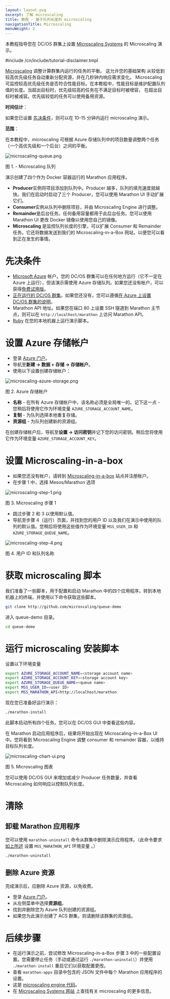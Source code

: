 ```yaml
---
layout: layout.pug
excerpt: 了解 microscaling
title: 教程 - 基于队列长度的 microscaling
navigationTitle: Microscaling
menuWeight: 2
---
```


本教程指导您在 DC/OS 群集上设置 [Microscaling Systems][2] 的 Microscaling 演示。


#include /cn/include/tutorial-disclaimer.tmpl

[Microscaling][1] 调整计算群集内运行的任务的平衡。
这允许您的基础架构
从较低到较高优先级任务自动重新分配资源，并在几秒钟内响应需求变化。
Microscaling 可监控较高优先级任务是否符合性能目标。在本教程中，性能目标是维护配置队列值的长度。当超出目标时，优先级较高的任务在不满足目标时被增容，
在超出目标时被减容。优先级较低的任务可以使用备用资源。

**时间估计**：

如果您已设置 [先决条件](#prerequisites)，则可以在 10-15 分钟内运行 microscaling 演示。

**范围**：

在本教程中，microscaling 可根据 Azure 存储队列中的项目数量调整两个任务（一个高优先级和一个后台）之间的平衡。

![microscaling-queue.png](/dcos/cn/1.12/img/microscaling-queue.png)
 
 图 1. - Microscaling 队列

演示创建了四个作为 Docker 容器运行的 Marathon 应用程序。

* **Producer**实例将项目添加到队列中。Producer 越多，队列的填充速度就越快。我们在启动时启动了三个 Producer，您可以使用 Marathon UI 手动扩展它们。
* **Consumer**实例从队列中删除项目，并由 Microscaling Engine 进行调整。
* **Remainder**是后台任务。任何备用容量都用于此后台任务。您可以使用 Marathon UI 更改 Docker 镜像以使用您自己的镜像。
* **Microscaling** 是监控队列长度的引擎，可以扩展 Consumer 和 Remainder 任务。它还将数据发送到我们的 Microscaling-in-a-Box 网站，以便您可以看到正在发生的事情。

# <a name="prerequisites"></a>先决条件

* [Microsoft Azure][3] 帐户。您的 DC/OS 群集可以在任何地方运行（它不一定在 Azure 上运行），但该演示需使用 Azure 存储队列。如果您还没有帐户，可以获得[免费试用版][4]。
* [正在运行的 DC/OS 群集][5]。如果您还没有，您可以遵循[在 Azure 上设置 DC/OS 群集的说明][6]。
* Marathon API 地址。如果您在端口 80 上设置 SSH 隧道到 Marathon 主节点，则可以在 `http://localhost/marathon` 上访问 Marathon API。
* [Ruby][8] 在您的本地机器上运行演示脚本。

# 设置 Azure 存储帐户

* 登录 [Azure 门户][9]。
* 导航至**新建 -> 数据 + 存储 -> 存储帐户**。
* 使用以下设置创建存储帐户：

![microscaling-azure-storage.png](/1.12/img/microscaling-azure-storage.png)

图 2. Azure 存储帐户

* **名称** - 在所有 Azure 存储帐户中，该名称必须是全局唯一的。记下这一点 - 您稍后将使用它作为环境变量 `AZURE_STORAGE_ACCOUNT_NAME`。
* **复制** - 为队列选择本地重复存储。
* **资源组** - 为队列创建新的资源组。

在创建存储帐户后，导航至**设置 -> 访问密钥**并记下您的访问密钥。稍后您将使用它作为环境变量 `AZURE_STORAGE_ACCOUNT_KEY`。

# 设置 Microscaling-in-a-box

* 如果您还没有帐户，请转到 [Microscaling-in-a-box][10] 站点并注册帐户。
* 在步骤 1 中，选择 Mesos/Marathon 选项

![microscaling-step-1.png](/1.12/img/microscaling-step-1.png)

图 3. Microscaling 步骤 1

* 跳过步骤 2 和 3 以使用默认值。
* 导航至步骤 4（运行）页面，并找到您的用户 ID 以及我们在演示中使用的队列的默认值。您稍后将使用这些值作为环境变量 `MSS_USER_ID` 和 `AZURE_STORAGE_QUEUE_NAME`。

![microscaling-step-4.png](/1.12/img/microscaling-step-4.png)

图 4. 用户 ID 和队列名称

# 获取 microscaling 脚本

我们准备了一些脚本，用于配置和启动 Marathon 中的四个应用程序。转到本地机器上的终端，并使用以下命令获取这些脚本。

``` bash
git clone http://github.com/microscaling/queue-demo
```

进入 queue-demo 目录。

``` bash
cd queue-demo
```

# 运行 microscaling 安装脚本

设置以下环境变量

``` bash
export AZURE_STORAGE_ACCOUNT_NAME=<storage account name>
export AZURE_STORAGE_ACCOUNT_KEY=<storage account key>
export AZURE_STORAGE_QUEUE_NAME=<queue name>
export MSS_USER_ID=<user ID>
export MSS_MARATHON_API=http://localhost/marathon
```
现在您已准备好运行演示：
``` bash
./marathon-install
```

此脚本启动所有四个任务。您可以在 DC/OS GUI 中查看这些内容。

在 Marathon 启动应用程序后，结果将开始出现在 Microscaling-in-a-Box UI 中。您将看到 Microscaling Engine 调整 consumer 和 remainder 容器，以维持目标队列长度。

![microscaling-chart-ui.png](/1.12/img/microscaling-chart-ui.png)

图 5. Microscaling 图表

您可以使用 DC/OS GUI 来增加或减少 Producer 任务数量，并查看 Microscaling 如何响应以控制队列长度。

# 清除

## 卸载 Marathon 应用程序

您可以使用 `marathon-uninstall` 命令从群集中删除演示应用程序。（此命令要求[如上所述](#run-the-microscaling-install-script) 设置 `MSS_MARATHON_API` 环境变量 。）

``` bash
./marathon-uninstall
```

## 删除 Azure 资源

完成演示后，应删除 Azure 资源，以免收费。

* 登录 [Azure 门户][9]。
* 从左侧菜单中选择**资源组**。
* 找到并删除您为 Azure 队列创建的资源组。
* 如果您为此演示创建了 ACS 群集，则请删除该群集的资源组。

# 后续步骤

- 在运行演示之前，尝试修改 Microscaling-in-a-Box 步骤 3 中的一些配置设置。您需要停止任务（手动或通过运行 `./marathon-uninstall`）并使用 `./marathon-install` 重启它们以获取配置更改。
- 查看 `marathon-apps` 目录中包含的 JSON 文件中每个 Marathon 应用程序的设置。
- 这是 [microscaling engine 代码][11]。
- 在 [Microscaling Systems 网站][2] 上查找有关 microscaling 的更多信息。

[1]:http://microscaling.com
[2]:http://microscaling.com
[3]:http://azure.microsoft.com
[4]:https://azure.microsoft.com/en-us/pricing/free-trial/
[5]: /cn/1.12/installing/
[6]:https://azure.microsoft.com/en-us/documentation/articles/container-service-deployment/

[8]:https://www.ruby-lang.org/en/documentation/installation/
[9]:http://portal.azure.com
[10]:http://app.microscaling.com
[11]:http://github.com/microscaling/microscaling
